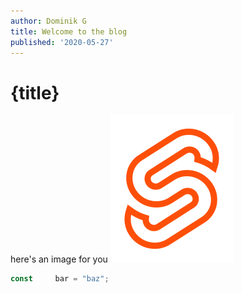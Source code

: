 ```yaml
---
author: Dominik G
title: Welcome to the blog
published: '2020-05-27'
---
```

# {title}

here's an image for you
![Cool](static/favicon.svg)

```js
const     bar = "baz";
```